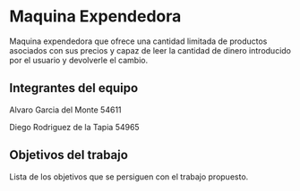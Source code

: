 # Maquina Expendedora

Maquina expendedora que ofrece una cantidad limitada de productos asociados con sus precios y capaz de leer la cantidad de dinero introducido por el usuario y devolverle el cambio.

## Integrantes del equipo

Alvaro Garcia del Monte 54611

Diego Rodriguez de la Tapia 54965


## Objetivos del trabajo

Lista de los objetivos que se persiguen con el trabajo propuesto.
